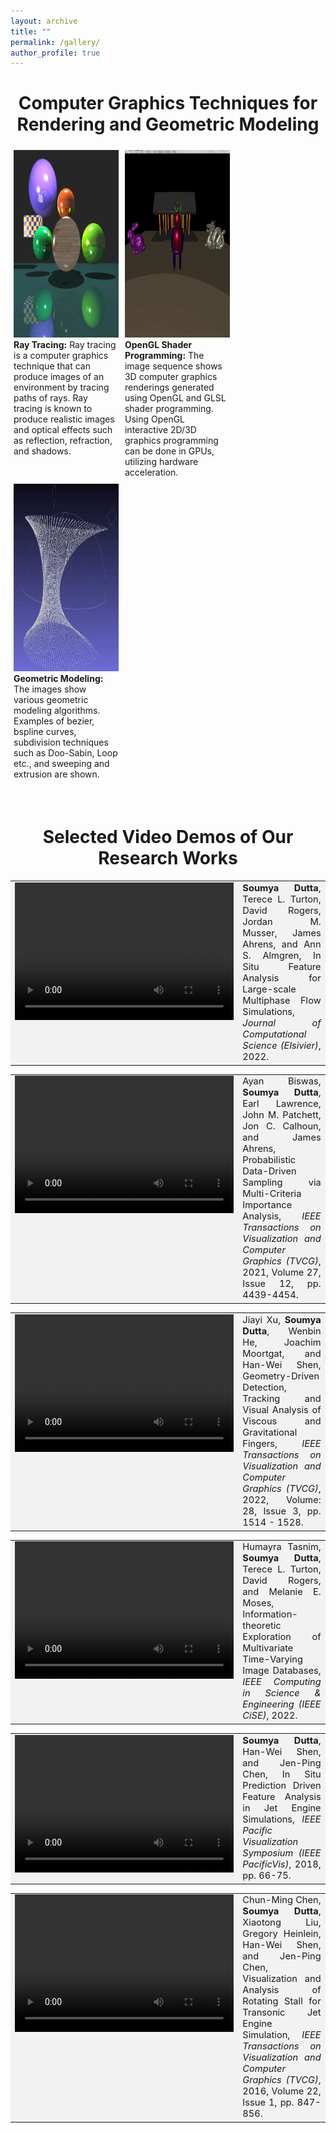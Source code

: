 ```yaml
---
layout: archive
title: ""
permalink: /gallery/
author_profile: true
---
```


<!-- Table style with CSS -->
<style type="text/css">
table {
    border: none;
    border-collapse: collapse;
}
td {
    border: none;
    background-color: #F2F2F2;
}
.gifcol {
  float: left;
  width: 33.33%;
  padding: 5px;
}

/* Clear floats after image containers */
.row::after {
  content: "";
  clear: both;
  display: table;
}
</style>


<h1 style="text-align:center"> Computer Graphics Techniques for Rendering and Geometric Modeling </h1>


<div class="row">
  <div class="gifcol">
    <img src="/gifs/ray_tracing.gif"  style="width:300px;height:300px;">
    <b>Ray Tracing:</b> Ray tracing is a computer graphics technique that can produce images of an environment by tracing paths of rays. Ray tracing is known to produce realistic images and optical effects such as reflection, refraction, and shadows.
  </div>
  <div class="gifcol">
    <img src="/gifs/opengl_shader.gif"  style="width:300px;height:300px;">
    <b>OpenGL Shader Programming:</b> The image sequence shows 3D computer graphics renderings generated using OpenGL and GLSL shader programming. Using OpenGL interactive 2D/3D graphics programming can be done in GPUs, utilizing hardware acceleration. 
  </div>
  <div class="gifcol">
    <img src="/gifs/geom_modeling.gif"  style="width:300px;height:300px;">
    <b>Geometric Modeling:</b> The images show various geometric modeling algorithms. Examples of bezier, bspline curves, subdivision techniques such as Doo-Sabin, Loop etc., and sweeping and extrusion are shown.
  </div>
</div> 

&nbsp;


<h1 style="text-align:center"> Selected Video Demos of Our Research Works </h1>

<!-- <table>
   <tr width="100%;">
      <td width="40%;" valign="top"><center>
      <video id="left" width="350" height="220" controls="controls"> 
        <source type="video/mp4" src="/videos/MFIX-Exa_SC22_Video.mp4"/> 
      </video>
      <td width="100%;" style="font-size:11pt;" align="justify" valign="top"> Alexandra R. Stewart, Terece L. Turton, David H. Rogers, James P. Ahrens, and <b>Soumya Dutta</b>, <em>Visualization of MFIX-Exa Simulation Data for Chemical Looping Combustion</em>, SC22 Scientific Visualization and Data Analytics Showcase, 2022.
      </td>
      </center></td>
   </tr>
</table> -->


<table>
   <tr width="100%;">
      <td width="40%;" valign="top"><center>
      <video id="id" width="350" height="220" controls="controls"> 
        <source type="video/mp4" src="/videos/mfix_jocs_2021.mp4"/> 
      </video>
      <td width="100%;" style="font-size:11pt;" align="justify" valign="top"> <b>Soumya Dutta</b>, Terece L. Turton, David Rogers, Jordan M. Musser, James Ahrens, and Ann S. Almgren, In Situ Feature Analysis for Large-scale Multiphase Flow Simulations, <em>Journal of Computational Science (Elsivier)</em>, 2022.
      </td>
      </center></td>
   </tr>
</table>

<table>
   <tr width="100%;">
      <td width="40%;" valign="top"><center>
      <video id="id" width="350" height="220" controls="controls"> 
        <source type="video/mp4" src="/videos/sampling_TVCG.mp4"/> 
      </video>
      <td width="100%;" style="font-size:11pt;" align="justify" valign="top"> Ayan Biswas, <b>Soumya Dutta</b>, Earl Lawrence, John M. Patchett, Jon C. Calhoun, and James Ahrens, Probabilistic Data-Driven Sampling via Multi-Criteria Importance Analysis, <em>IEEE Transactions on Visualization and Computer Graphics (TVCG)</em>, 2021, Volume 27, Issue 12, pp. 4439-4454.
      </td>
      </center></td>
   </tr>
</table>

<table>
   <tr width="100%;">
      <td width="40%;" valign="top"><center>
      <video id="id" width="350" height="220" controls="controls"> 
        <source type="video/mp4" src="/videos/Jiayi_TVCG.mp4"/> 
      </video>
      <td width="100%;" style="font-size:11pt;" align="justify" valign="top"> Jiayi Xu, <b>Soumya Dutta</b>, Wenbin He, Joachim Moortgat, and Han-Wei Shen, Geometry-Driven Detection, Tracking and Visual Analysis of Viscous and Gravitational Fingers, <em>IEEE Transactions on Visualization and Computer Graphics (TVCG)</em>, 2022, Volume: 28, Issue 3, pp. 1514 - 1528.
      </td>
      </center></td>
   </tr>
</table>

<table>
   <tr width="100%;">
      <td width="40%;" valign="top"><center>
      <video id="id" width="350" height="220" controls="controls"> 
        <source type="video/mp4" src="/videos/Humayra_Info_theory_CiSE.mp4"/> 
      </video>
      <td width="100%;" style="font-size:11pt;" align="justify" valign="top"> Humayra Tasnim, <b>Soumya Dutta</b>, Terece L. Turton, David Rogers, and Melanie E. Moses, Information-theoretic Exploration of Multivariate Time-Varying Image Databases, <em>IEEE Computing in Science & Engineering (IEEE CiSE)</em>, 2022.
      </td>
      </center></td>
   </tr>
</table>

<table>
   <tr width="100%;">
      <td width="40%;" valign="top"><center>
      <video id="id" width="350" height="220" controls="controls"> 
        <source type="video/mp4" src="/videos/pvis2018_1661.mp4"/> 
      </video>
      <td width="100%;" style="font-size:11pt;" align="justify" valign="top"> <b>Soumya Dutta</b>, Han-Wei Shen, and Jen-Ping Chen, In Situ Prediction Driven Feature Analysis in Jet Engine Simulations, <em>IEEE Pacific Visualization Symposium (IEEE PacificVis)</em>, 2018, pp. 66-75.
      </td>
      </center></td>
   </tr>
</table>


<table>
   <tr width="100%;">
      <td width="40%;" valign="top"><center>
      <video id="id" width="350" height="220" controls="controls"> 
        <source type="video/mp4" src="/videos/vis15_turbine_supplementary.mp4"/> 
      </video>
      <td width="100%;" style="font-size:11pt;" align="justify" valign="top"> Chun-Ming Chen, <b>Soumya Dutta</b>, Xiaotong Liu, Gregory Heinlein, Han-Wei Shen, and Jen-Ping Chen, Visualization and Analysis of Rotating Stall for Transonic Jet Engine Simulation, <em>IEEE Transactions on Visualization and Computer Graphics (TVCG)</em>, 2016, Volume 22, Issue 1, pp. 847-856.
      </td>
      </center></td>
   </tr>
</table>

